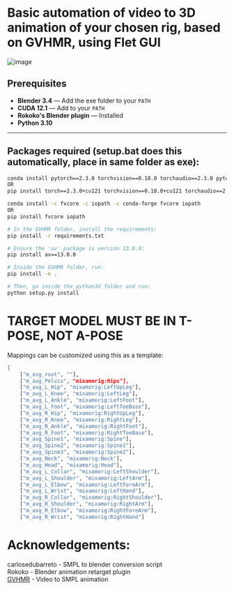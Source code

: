 # Basic automation of video to 3D animation of your chosen rig, based on GVHMR, using Flet GUI
![image](https://github.com/user-attachments/assets/3f894ea4-b4f4-4020-9c36-6f5833e5cd8d)


## Prerequisites

- **Blender 3.4** — Add the exe folder to your `PATH`  
- **CUDA 12.1** — Add to your `PATH`  
- **Rokoko's Blender plugin** — Installed  
- **Python 3.10**

---

## Packages required (setup.bat does this automatically, place in same folder as exe):

```bash
conda install pytorch==2.3.0 torchvision==0.18.0 torchaudio==2.3.0 pytorch-cuda=12.1 -c pytorch -c nvidia
OR
pip install torch==2.3.0+cu121 torchvision==0.18.0+cu121 torchaudio==2.3.0 --extra-index-url https://download.pytorch.org/whl/cu121
```
```bash
conda install -c fvcore -c iopath -c conda-forge fvcore iopath
OR
pip install fvcore iopath
```

```bash
# In the GVHMR folder, install the requirements:
pip install -r requirements.txt

# Ensure the 'av' package is version 13.0.0:
pip install av==13.0.0

# Inside the GVHMR folder, run:
pip install -e .

# Then, go inside the python3d folder and run:
python setup.py install
```
# TARGET MODEL MUST BE IN T-POSE, NOT A-POSE
Mappings can be customized using this as a template:
```bash
[
    ["m_avg_root", ""],
    ["m_avg_Pelvis", "mixamorig:Hips"],
    ["m_avg_L_Hip", "mixamorig:LeftUpLeg"],
    ["m_avg_L_Knee", "mixamorig:LeftLeg"],
    ["m_avg_L_Ankle", "mixamorig:LeftFoot"],
    ["m_avg_L_Foot", "mixamorig:LeftToeBase"],
    ["m_avg_R_Hip", "mixamorig:RightUpLeg"],
    ["m_avg_R_Knee", "mixamorig:RightLeg"],
    ["m_avg_R_Ankle", "mixamorig:RightFoot"],
    ["m_avg_R_Foot", "mixamorig:RightToeBase"],
    ["m_avg_Spine1", "mixamorig:Spine"],
    ["m_avg_Spine2", "mixamorig:Spine1"],
    ["m_avg_Spine3", "mixamorig:Spine2"],
    ["m_avg_Neck", "mixamorig:Neck"],
    ["m_avg_Head", "mixamorig:Head"],
    ["m_avg_L_Collar", "mixamorig:LeftShoulder"],
    ["m_avg_L_Shoulder", "mixamorig:LeftArm"],
    ["m_avg_L_Elbow", "mixamorig:LeftForeArm"],
    ["m_avg_L_Wrist", "mixamorig:LeftHand"],
    ["m_avg_R_Collar", "mixamorig:RightShoulder"],
    ["m_avg_R_Shoulder", "mixamorig:RightArm"],
    ["m_avg_R_Elbow", "mixamorig:RightForeArm"],
    ["m_avg_R_Wrist", "mixamorig:RightHand"]

```
# Acknowledgements:
carlosedubarreto - SMPL to blender conversion script \
Rokoko - Blender animation retarget plugin  \
[GVHMR](https://github.com/zju3dv/GVHMR) - Video to SMPL animation







